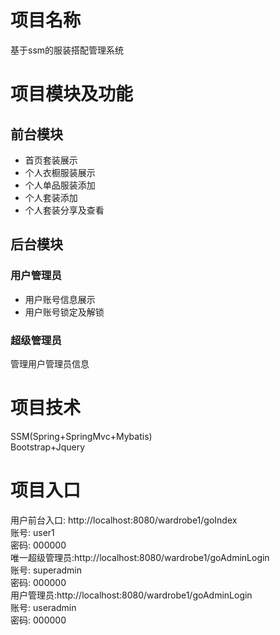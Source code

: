 # 项目名称
基于ssm的服装搭配管理系统
# 项目模块及功能
## 前台模块
* 首页套装展示
* 个人衣橱服装展示
* 个人单品服装添加
* 个人套装添加
* 个人套装分享及查看
## 后台模块
### 用户管理员
* 用户账号信息展示
* 用户账号锁定及解锁
### 超级管理员
管理用户管理员信息
# 项目技术
SSM(Spring+SpringMvc+Mybatis)  
Bootstrap+Jquery
# 项目入口
用户前台入口: http://localhost:8080/wardrobe1/goIndex  
    账号: user1  
    密码: 000000  
唯一超级管理员:http://localhost:8080/wardrobe1/goAdminLogin  
		账号: superadmin  
		密码: 000000  
用户管理员:http://localhost:8080/wardrobe1/goAdminLogin   
		账号: useradmin  
		密码: 000000  
